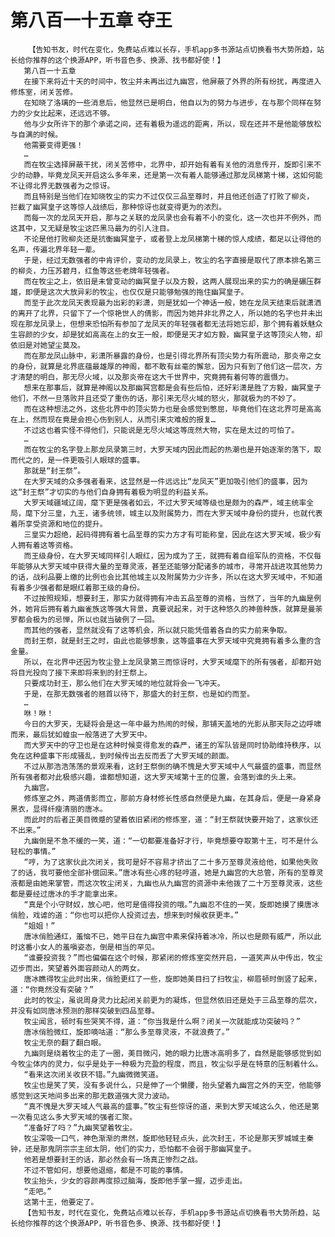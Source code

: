 # 第八百一十五章 夺王
        【告知书友，时代在变化，免费站点难以长存，手机app多书源站点切换看书大势所趋，站长给你推荐的这个换源APP，听书音色多、换源、找书都好使！】
       第八百一十五章
       在接下来将近十天的时间中，牧尘并未再出过九幽宫，他屏蔽了外界的所有纷扰，再度进入修炼室，闭关苦修。
       在知晓了洛璃的一些消息后，他显然已是明白，他自以为的努力与进步，在与那个同样在努力的少女比起来，还远远不够。
       他与少女所许下的那个承诺之间，还有着极为遥远的距离，所以，现在还并不是他能够放松与自满的时候。
       他需要变得更强！
       …
       而在牧尘选择屏蔽干扰，闭关苦修中，北界中，却开始有着有关他的消息传开，旋即引来不少的动静，毕竟龙凤天开启这么多年来，还是第一次有着人能够通过那龙凤梯第十梯，这如何能不让得北界无数强者为之惊讶。
       而且特别是当他们在知晓牧尘的实力不过仅仅三品至尊时，并且他还创造了打败了柳炎， 拦截了幽冥皇子这等惊人战绩后，那种惊讶也就变得更为的浓烈。
       而每一次的龙凤天开启，那与之关联的龙凤录也会有着不小的变化，这一次也并不例外，而这其中，又无疑是牧尘这匹黑马最为的引人注目。
       不论是他打败柳炎还是抗衡幽冥皇子，或者登上龙凤梯第十梯的惊人成绩，都足以让得他的名声，传遍北界年轻一辈。
       于是，经过无数强者的中肯评价，变动的龙凤录上，牧尘的名字直接是取代了原本排名第三的柳炎，力压苏碧月，红鱼等这些老牌年轻强者。
       而在牧尘之上，依旧是未曾变动的幽冥皇子以及方毅，这两人展现出来的实力的确是碾压群雄，即便是这次大放异彩的牧尘，也仅仅是只能够勉强的拖住幽冥皇子。
       而至于此次龙凤天表现最为出彩的彩潇，则是犹如一个神话一般，她在龙凤天结束后就潇洒的离开了北界，只留下了一个惊艳世人的倩影，而因为她并非北界之人，所以她的名字也并未出现在那龙凤录上，但想来恐怕所有参加了龙凤天的年轻强者都无法将她忘却，那个拥有着妖魅众生容颜的少女，却是犹如高高在上的女王一般，即便是天才如方毅，幽冥皇子这等顶尖人物，却依旧是对她望尘莫及。
       而在那龙凤山脉中，彩潇所暴露的身份，也是引得北界所有顶尖势力有所震动，那炎帝之女的身份，就算是北界底蕴最雄厚的神阁，都不敢有丝毫的懈怠，因为只有到了他们这一层次，方才清楚的明白，那无尽火域，以及那炎帝在这大千世界中，究竟拥有着何等的震慑力。
       想来在那事后，就算是神阁以及那幽冥宫都是会有些后怕，还好彩潇是胜了方毅，幽冥皇子他们，不然一旦落败并且还受了重伤的话，那引来无尽火域的怒火，那就极为的不妙了。
       而在这种想法之外，这些北界中的顶尖势力也是会感觉到憋屈，毕竟他们在这北界可是高高在上，然而现在竟是会担心伤到别人，从而引来灾难般的报复…
       不过这也着实怪不得他们，只能说是无尽火域这等庞然大物，实在是太过的可怕了。
       …
       而在牧尘的名字登上那龙凤录第三时，大罗天域内因此而起的热潮也是开始逐渐的落下，取而代之的，是一件更吸引人眼球的盛事。
       那就是“封王祭”。
       在大罗天域的众多强者看来，这显然是一件远远比“龙凤天”更加吸引他们的盛事，因为这“封王祭”才切实的与他们自身拥有着极为明显的利益关系。
       大罗天域疆域辽阔，麾下更是强者如云，不过大罗天域等级也是颇为的森严，域主统率全局，麾下分三皇，九王，诸多统领，城主以及附属势力，而在大罗天域中身份的提升，也就代表着所享受资源和地位的提升。
       三皇实力超绝，起码得拥有着七品至尊的实力方才有可能称皇，因此在这大罗天域，极少有人拥有着这等资格。
       而王级身份，在大罗天域同样引人眼红，因为成为了王，就拥有着自组军队的资格，不仅每年能够从大罗天域中获得大量的至尊灵液，甚至还能够分配诸多的城市，寻常开战进攻其他势力的话，战利品要上缴的比例也会比其他城主以及附属势力少许多，所以在这大罗天域中，不知道有着多少强者都是眼红着那王级的身份。
       不过按照规矩，想要封王，那实力就得拥有冲击五品至尊的资格，当然了，当年的九幽是例外，她背后拥有着九幽雀族这等强大背景，真要说起来，对于这种悠久的神兽种族，就算是曼荼罗都会极为的忌惮，所以也就当破例了一回。
       而其他的强者，显然就没有了这等机会，所以就只能凭借着各自的实力前来争取。
       而封王祭，就是封王之时，由此也能够想象，这等盛事在大罗天域中究竟拥有着多么重的含金量。
       所以，在北界中还因为牧尘登上龙凤录第三而惊讶时，大罗天域麾下的所有强者，却都开始将目光投向了接下来即将来到的封王祭上。
       只要成功封王，那么他们在大罗天域的地位就将会一飞冲天。
       于是，在那无数强者的翘首以待下，那盛大的封王祭，也是如约而至。
       …
       咻！咻！
       今日的大罗天，无疑将会是这一年中最为热闹的时候，那铺天盖地的光影从那天际之边呼啸而来，最后犹如蝗虫一般落进了大罗天中。
       而大罗天中的守卫也是在这种时候变得愈发的森严，诸王的军队皆是同时协助维持秩序，以免在这种盛事下形成骚乱，到时候传出去反而丢了大罗天域的颜面。
       不过从那浩浩荡荡的景观来看，这封王祭倒的确不愧是大罗天域中人气最盛的盛事，而显然所有强者都对此极感兴趣，谁都想知道，这大罗天域第十王的位置，会落到谁的头上来。
       九幽宫。
       修炼室之外，两道倩影而立，那前方身材修长性感自然便是九幽，在其身后，便是一身紧身黑衣，显得纤瘦清丽的唐冰。
       而此时的后者正美目微蹙的望着依旧紧闭的修炼室，道：“封王祭就快要开始了，这家伙还不出来。”
       九幽倒是不急不缓的一笑，道：“一切都要准备好才行，毕竟想要夺取第十王，可不是什么轻松的事情。”
       “哼，为了这家伙此次闭关，我可是好不容易才挤出了二十多万至尊灵液给他，如果他失败了的话，我可要他全部补偿回来。”唐冰有些心疼的轻哼道，她是九幽宫的大总管，所有的至尊灵液都是由她来掌管，而这次牧尘闭关，九幽也从九幽宫的资源中未他拨了二十万至尊灵液，这些都是要经过唐冰的手才能拿出来。
       “真是个小守财奴，放心吧，他可是值得投资的哦。”九幽忍不住的一笑，旋即她摸了摸唐冰俏脸，戏谑的道：“你也可以把你人投资过去，想来到时候收获更丰。”
       “姐姐！”
       唐冰俏脸通红，羞恼不已，她平日在九幽宫中素来保持着冰冷，所以也是颇有威严，所以此时这番小女人的羞嗔姿态，倒是相当的罕见。
       “谁要投资我？”而也偏偏在这个时候，那紧闭的修炼室突然开启，一道笑声从中传出，牧尘迈步而出，笑望着外面容颜动人的两女。
       唐冰瞧得牧尘此时出来，俏脸更红了一些，旋即她美目扫了扫牧尘，柳眉顿时倒竖了起来，道：“你竟然没有突破？”
       此时的牧尘，虽说周身灵力比起闭关前更为的凝炼，但显然依旧还是处于三品至尊的层次，并没有如同唐冰预测的那样突破到四品至尊。
       牧尘闻言，顿时有些哭笑不得，道：“你当我是什么啊？闭关一次就能成功突破吗？”
       唐冰俏脸微红，旋即嘀咕道：“那么多至尊灵液，不就浪费了。”
       牧尘无奈的翻了翻白眼。
       九幽则是绕着牧尘的走了一圈，美目微闪，她的眼力比唐冰高明多了，自然是能够感觉到如今牧尘体内的灵力，似乎是处于一种极为充盈的程度，而且，牧尘似乎是在特意的压制着什么。
       “看来这次闭关收获不错。”九幽微微笑道。
       牧尘也是笑了笑，没有多说什么，只是伸了一个懒腰，抬头望着九幽宫之外的天空，他能够感觉到这天地间多出来的那无数道强大灵力波动。
       “真不愧是大罗天域人气最高的盛事。”牧尘有些惊讶的道，来到大罗天域这么久，他还是第一次看见这么多大罗天域的强者汇聚。
       “准备好了吗？”九幽笑望着牧尘。
       牧尘深吸一口气，神色渐渐的肃然，旋即他轻轻点头，此次封王，不论是那天罗城城主秦钟，还是那鬼阴宗宗主邱太阴，他们的实力，恐怕都不会弱于那幽冥皇子。
       他若是想要封王的话，那必然会有一场真正惨烈之战。
       不过不管如何，想要他退缩，都是不可能的事情。
       牧尘抬头，少女的容颜再度掠过脑海，旋即他手掌一握，迈步走出。
       “走吧。”
       这第十王，他要定了。
       【告知书友，时代在变化，免费站点难以长存，手机app多书源站点切换看书大势所趋，站长给你推荐的这个换源APP，听书音色多、换源、找书都好使！】